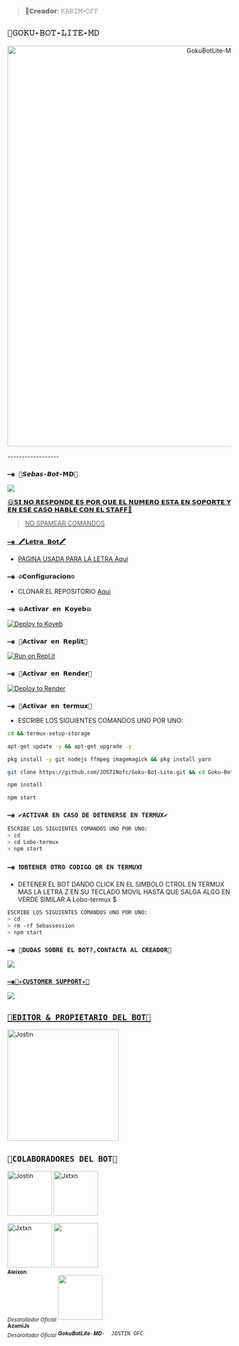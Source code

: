 >🤴𝗖𝗿𝗲𝗮𝗱𝗼𝗿: 𝙺𝙰𝚁𝙸𝙼-𝙾𝙵𝙵

## `💫𝙶𝙾𝙺𝚄-𝙱𝙾𝚃-𝙻𝙸𝚃𝙴-𝙼𝙳` 
<p align="center">
<img src="https://telegra.ph/file/ebf9433ed0466aec8cfff.jpg" alt="GokuBotLite-MD" width="900"/>
</p>
------------------



### `—◉ 🤖𝙎𝙚𝙗𝙖𝙨-𝘽𝙤𝙩-𝗠𝗗🤖`
<a href="https://api.whatsapp.com/send/?phone=59168683798&text=/estado&type=phone_number&app_absent=0" target="blank"><img src="https://img.shields.io/badge/BOT_OFICIAL_1-25D366?style=for-the-badge&logo=whatsapp&logoColor=white" />

😃𝗦𝗜 𝗡𝗢 𝗥𝗘𝗦𝗣𝗢𝗡𝗗𝗘 𝗘𝗦 𝗣𝗢𝗥 𝗤𝗨𝗘 𝗘𝗟 𝗡𝗨𝗠𝗘𝗥𝗢 𝗘𝗦𝗧𝗔 𝗘𝗡 𝗦𝗢𝗣𝗢𝗥𝗧𝗘 𝗬 𝗘𝗡 𝗘𝗦𝗘 𝗖𝗔𝗦𝗢 𝗛𝗔𝗕𝗟𝗘 𝗖𝗢𝗡 𝗘𝗟 𝗦𝗧𝗔𝗙𝗙💖



 > NO SPAMEAR COMANDOS


### `—◉ 🖍𝗟𝗲𝘁𝗿𝗮 𝗕𝗼𝘁🖍`
- PAGINA USADA PARA LA LETRA [Aqui](https://smiley.cool/es/weirdmaker.php)


### `—◉ ⚙️𝗖𝗼𝗻𝗳𝗶𝗴𝘂𝗿𝗮𝗰𝗶𝗼𝗻⚙️`
- CLONAR EL REPOSITORIO [Aqui](https://github.com/Karim-off/SebasBot/fork)

  
### `—◉ 💥𝗔𝗰𝘁𝗶𝘃𝗮𝗿 𝗲𝗻 𝗞𝗼𝘆𝗲𝗯💥`

[![Deploy to Koyeb](https://www.koyeb.com/static/images/deploy/button.svg)](https://app.koyeb.com/deploy?type=git&repository=https://github.com/Ender-GB-Isis777/Lobo-Bot-Lite&branch=master&name=Lobo-Bot)
  
### `—◉ 🌌𝗔𝗰𝘁𝗶𝘃𝗮𝗿 𝗲𝗻 𝗥𝗲𝗽𝗹𝗶𝘁🌌`

[![Run on Repl.it](https://repl.it/badge/github/Ender-GB-Isis777/Lobo-Bot-Lite)](https://repl.it/github/Ender-GB-Isis777/Lobo-Bot-Lite) 
  
### `—◉ 📜𝗔𝗰𝘁𝗶𝘃𝗮𝗿 𝗲𝗻 𝗥𝗲𝗻𝗱𝗲𝗿📜`

[![Deploy to Render](https://render.com/images/deploy-to-render-button.svg)](https://dashboard.render.com/blueprint/new?repo=https%3A%2F%2Fgithub.com%2FEnder-GB-Isis777%2FLobo-Bot-Lite) 

### `—◉ 📍𝗔𝗰𝘁𝗶𝘃𝗮𝗿 𝗲𝗻 𝘁𝗲𝗿𝗺𝘂𝘅📍` 
- ESCRIBE LOS SIGUIENTES COMANDOS UNO POR UNO:
```bash
cd && termux-setup-storage
```

```bash
apt-get update -y && apt-get upgrade -y
```

```bash
pkg install -y git nodejs ffmpeg imagemagick && pkg install yarn 
```

```bash
git clone https://github.com/JOSTINofc/Goku-Bot-Lite.git && cd Goku-Bot-Lite
```

```bash
npm install
```

```bash
npm start
```

### `—◉ ✔️ACTIVAR EN CASO DE DETENERSE EN TERMUX✔️`
```bash
ESCRIBE LOS SIGUIENTES COMANDOS UNO POR UNO:
> cd 
> cd Lobo-termux
> npm start
```

### `—◉ ❗OBTENER OTRO CODIGO QR EN TERMUX❗`
- DETENER EL BOT DANDO CLICK EN EL SIMBOLO CTROL EN TERMUX MAS LA LETRA Z EN SU TECLADO MOVIL HASTA QUE SALGA ALGO EN VERDE SIMILAR A Lobo-termux $  
```bash
ESCRIBE LOS SIGUIENTES COMANDOS UNO POR UNO:
> cd 
> rm -rf Sebassession
> npm start
```



 ### `—◉ 🌹DUDAS SOBRE EL BOT?,CONTACTA AL CREADOR🌹`
<a href="http://wa.me/593939005387" target="blank"><img src="https://img.shields.io/badge/JOSTIN_CREATOR-25D366?style=for-the-badge&logo=whatsapp&logoColor=white" />

### `—◉📄✦CUSTOMER SUPPORT✦📄`
<a href="http://wa.me/5939005387" target="blank"><img src="https://img.shields.io/badge/JOSTIN_COSTOMER_SUPPORT-25D366?style=for-the-badge&logo=whatsapp&logoColor=white" />


## `🌹EDITOR & PROPIETARIO DEL BOT🌹` 
<a href="https://github.com/JOSTINofc"><img src="https://github.com/JOSTINofc.png" width="250" height="250" alt="Jostin"/></a>
  

## `🌼COLABORADORES DEL BOT🌼` 
<a href="[https://github.com/Jostin207]"><img src="https://github.com/Jostin207.png" width="100" height="100" alt="Jostin"/></a>
<a href="[https://github.com/Jxtxn17]"><img src="https://github.com/Jxtxn17.png" width="100" height="100" alt="Jxtxn"/></a>
<td align="center"><a 
<a href="[https://github.com/diegojadibot]"><img src="https://github.com/diegojadibot.png" width="100" height="100" alt="Jxtxn"/></a>
<td align="center"><a 
  href="https://github.com/Aleixon127271"><img src="https://github.com/Aleixon127271.png?size=100" width="100px;" alt=""/><br /><sub><b>Aleixon</b></sub></a><br /><sub><i>Desarollador Oficial</i></sub></td>
    <td align="center"><a   
<td align="center"><a 
  href="https://github.com/AzamiJs/CuriosityBot-MD"><img src="https://github.com/AzamiJs/CuriosityBot-MD.png?size=100" width="100px;" alt=""/><br /><sub><b>AzamiJs</b></sub></a><br /><sub><i>Desarollador Oficial</i></sub></td>
    <td align="center"><a 




  
`𝑮𝒐𝒌𝒖𝑩𝒐𝒕𝑳𝒊𝒕𝒆-𝑴𝑫-  𝙹𝙾𝚂𝚃𝙸𝙽 𝙾𝙵𝙲`
